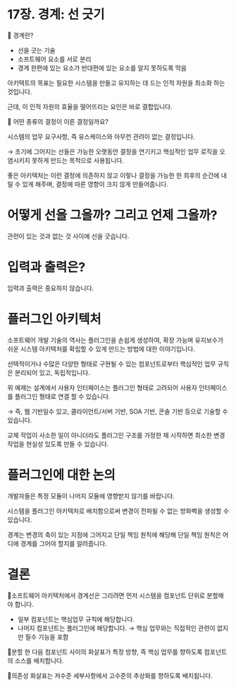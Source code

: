 # 17장. 경계: 선 긋기

🤔 경계란?

- 선을 긋는 기술
- 소프트웨어 요소를 서로 분리
- 경계 한편에 있는 요소가 반대편에 있는 요소를 알지 못하도록 막음

아키텍트의 목표는 필요한 시스템을 만들고 유지하는 데 드는 인적 자원을 최소화 하는 것입니다. 

근데, 이 인적 자원의 효율을 떨어뜨리는 요인은 바로 결합입니다.

🤔  어떤 종류의 결정이 이른 결정일까요?

시스템의 업무 요구사항, 즉 유스케이스와 아무런 관려이 없는 결정입니다.

→  초기에 그어지는 선들은 가능한 오랫동안 결정을 연기키고 핵심적인 업무 로직을 오염시키지 못하게 만드는 목적으로 사용됩니다.

좋은 아키텍처는 이런 결정에 의존하지 않고 이렇나 결정을 가능한 한 최후의 순간에 내릴 수 있게 해주며, 결정에 따른 영향이 크지 않게 만들어줍니다.

# 어떻게 선을 그을까? 그리고 언제 그을까?

관련이 있는 것과 없는 것 사이에 선을 긋습니다.

# 입력과 출력은?

입력과 출력은 중요하지 않습니다.

# 플러그인 아키텍처

소프트웨어 개발 기술의 역사는 플러그인을 손쉽게 생성하여, 확장 가능며 유지보수가 쉬운 시스템 아키텍처를 확립할 수 있게 만드는 방법에 대한 이야기입니다.

선택적이거나 수많은 다양한 형태로 구현될 수 있는 컴포넌트로부터 핵심적인 업무 규칙은 분리되어 있고, 독립적입니다.

위 예제는 설계에서 사용자 인터페이스는 플러그인 형태로 고려되어 사용자 인터페이스를 플러그인 형태로 연결 할 수 있습니다.

→ 즉, 웹 기반일수 있고, 클라이언트/서버 기반, SOA 기반, 콘솔 기반 등으로 기술할 수 있습니다.

교체 작업이 사소한 일이 아니더라도 플러그인 구조를 가정한 채 시작하면 최소한 변경 작업을 현실성 있도록 만들 수 있습니다.

# 플러그인에 대한 논의

개발자들은 특정 모듈이 나머지 모듈에 영향받지 않기를 바랍니다.

시스템을 플러그인 아키텍처로 배치함으로써 변경이 전파될 수 없는 방화벽을 생성할 수 있습니다.

경계는 변경의 축이 있는 지점에 그어지고 단일 책임 원칙에 해당해 단일 책임 원칙은 어디에 경계를 그어야 할지를 알려줍니다.

# 결론

📌소프트웨어 아키텍처에서 경계선은 그리려면 먼저 시스템을 컴포넌트 단위로 분할해야 합니다.

- 일부 컴포넌트는 핵심업무 규칙에 해당합니다.
- 나머지 컴포넌트는 플러그인에 해당합니다.
→ 핵심 업무와는 직접적인 관련이 없지만 필수 기능을 포함

📌분할 한 다음 컴포넌트 사이의 화살표가 특정 방향, 즉 핵심 업무를 향하도록 컴포넌트의 소스를 배치합니다.

📌의존성 화살표는 저수준 세부사항에서 고수준의 추상화를 향하도록 배치됩니다.